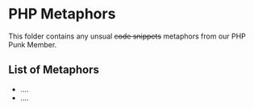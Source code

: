 # PHP Metaphors

This folder contains any unsual ~~code snippets~~ metaphors from our PHP Punk Member.

## List of Metaphors
- ....
- ....
